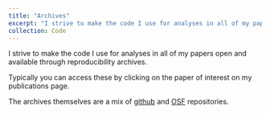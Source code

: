 ```yaml
---
title: "Archives"
excerpt: "I strive to make the code I use for analyses in all of my papers open and available through reproducibility archives, found through my publications page"
collection: Code
---
```


I strive to make the code I use for analyses in all of my papers open and available through reproducibility archives. 

Typically you can access these by clicking on the paper of interest on my publications page.

The archives themselves are a mix of [github](https://github.com/ryanoisin) and [OSF](https://osf.io/x2vgu) repositories.

